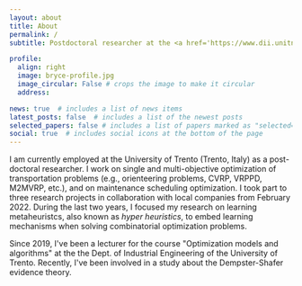 ```yaml
---
layout: about
title: About
permalink: /
subtitle: Postdoctoral researcher at the <a href='https://www.dii.unitn.it/'>University of Trento</a>. Trento, Italy.

profile:
  align: right
  image: bryce-profile.jpg
  image_circular: False # crops the image to make it circular
  address:

news: true  # includes a list of news items
latest_posts: false  # includes a list of the newest posts
selected_papers: false # includes a list of papers marked as "selected={true}"
social: true  # includes social icons at the bottom of the page
---
```


I am currently employed at the University of Trento (Trento, Italy) as a post-doctoral researcher.
I work on single and multi-objective optimization of transportation problems (e.g., orienteering problems, CVRP, VRPPD, M2MVRP, etc.), and on maintenance scheduling optimization.
I took part to three research projects in collaboration with local companies from February 2022.
During the last two years, I focused my research on learning metaheuristcs, also known as *hyper heuristics*, to embed learning mechanisms when solving combinatorial optimization problems.

Since 2019, I've been a lecturer for the course "Optimization models and algorithms" at the the Dept. of Industrial Engineering of the University of Trento.
Recently, I've been involved in a study about the Dempster-Shafer evidence theory.
